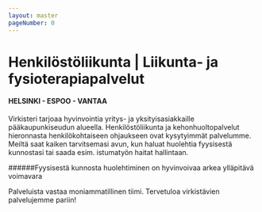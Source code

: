 ```yaml
---
layout: master
pageNumber: 0
---
```


# Henkilöstöliikunta | Liikunta- ja fysioterapiapalvelut

#### HELSINKI - ESPOO - VANTAA

Virkisteri tarjoaa hyvinvointia yritys- ja yksityisasiakkaille pääkaupunkiseudun alueella. Henkilöstöliikunta ja kehonhuoltopalvelut hieronnasta henkilökohtaiseen ohjaukseen ovat kysytyimmät palvelumme. Meiltä saat kaiken tarvitsemasi avun, kun haluat huolehtia fyysisestä kunnostasi tai saada esim. istumatyön haitat hallintaan.

######Fyysisestä kunnosta huolehtiminen on hyvinvoivaa arkea ylläpitävä voimavara

Palveluista vastaa moniammatillinen tiimi. Tervetuloa virkistävien palvelujemme pariin!
